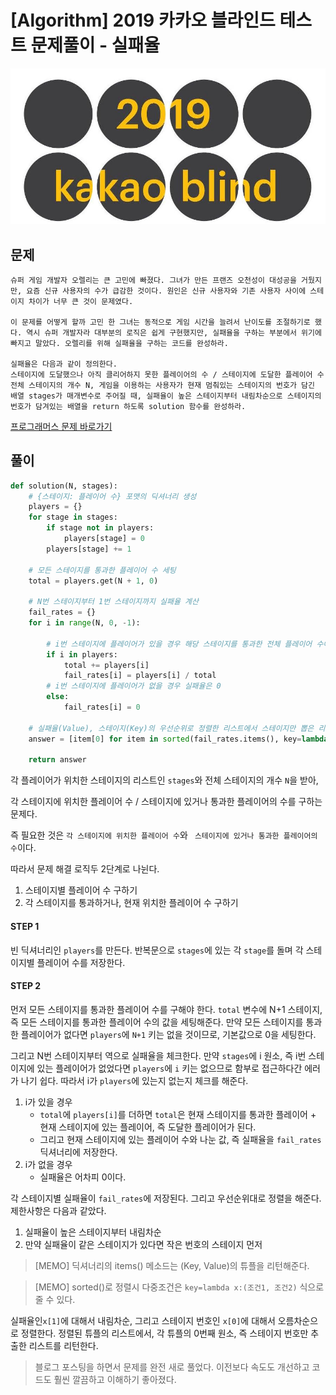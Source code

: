 # [Algorithm] 2019 카카오 블라인드 테스트 문제풀이 - 실패율

![2019 카카오 블라인드 테스트](./image.jpeg)
<!-- [##_Image|kage@cgGpEl/btqZn1tqZrF/MCYgvJB7TGL6JY1OHw43yK/img.jpg|alignCenter|width="100%"|_##] -->

## 문제

```text
슈퍼 게임 개발자 오렐리는 큰 고민에 빠졌다. 그녀가 만든 프랜즈 오천성이 대성공을 거뒀지만, 요즘 신규 사용자의 수가 급감한 것이다. 원인은 신규 사용자와 기존 사용자 사이에 스테이지 차이가 너무 큰 것이 문제였다.

이 문제를 어떻게 할까 고민 한 그녀는 동적으로 게임 시간을 늘려서 난이도를 조절하기로 했다. 역시 슈퍼 개발자라 대부분의 로직은 쉽게 구현했지만, 실패율을 구하는 부분에서 위기에 빠지고 말았다. 오렐리를 위해 실패율을 구하는 코드를 완성하라.

실패율은 다음과 같이 정의한다.
스테이지에 도달했으나 아직 클리어하지 못한 플레이어의 수 / 스테이지에 도달한 플레이어 수
전체 스테이지의 개수 N, 게임을 이용하는 사용자가 현재 멈춰있는 스테이지의 번호가 담긴 배열 stages가 매개변수로 주어질 때, 실패율이 높은 스테이지부터 내림차순으로 스테이지의 번호가 담겨있는 배열을 return 하도록 solution 함수를 완성하라.
```

[프로그래머스 문제 바로가기](https://programmers.co.kr/learn/courses/30/lessons/42889)


## 풀이

```python
def solution(N, stages):
    # {스테이지: 플레이어 수} 포맷의 딕셔너리 생성
    players = {}
    for stage in stages:
        if stage not in players:
            players[stage] = 0
        players[stage] += 1

    # 모든 스테이지를 통과한 플레이어 수 세팅
    total = players.get(N + 1, 0)

    # N번 스테이지부터 1번 스테이지까지 실패율 계산
    fail_rates = {}
    for i in range(N, 0, -1):

        # i번 스테이지에 플레이어가 있을 경우 해당 스테이지를 통과한 전체 플레이어 수에 더한 후 실패율 계산
        if i in players:
            total += players[i]
            fail_rates[i] = players[i] / total
        # i번 스테이지에 플레이어가 없을 경우 실패율은 0
        else:
            fail_rates[i] = 0

    # 실패율(Value), 스테이지(Key)의 우선순위로 정렬한 리스트에서 스테이지만 뽑은 리스트 생성
    answer = [item[0] for item in sorted(fail_rates.items(), key=lambda x: (-x[1], x[0]))]

    return answer
```

각 플레이어가 위치한 스테이지의 리스트인 `stages`와 전체 스테이지의 개수 `N`을 받아,

각 스테이지에 위치한 플레이어 수 / 스테이지에 있거나 통과한 플레이어의 수를 구하는 문제다.

즉 필요한 것은 `각 스테이지에 위치한 플레이어 수`와 ` 스테이지에 있거나 통과한 플레이어의 수`이다.

따라서 문제 해결 로직두 2단계로 나뉜다.

1. 스테이지별 플레이어 수 구하기
2. 각 스테이지를 통과하거나, 현재 위치한 플레이어 수 구하기

#### STEP 1

빈 딕셔너리인 `players`를 만든다. 반복문으로 `stages`에 있는 각 `stage`를 돌며 각 스테이지별 플레이어 수를 저장한다.

#### STEP 2

먼저 모든 스테이지를 통과한 플레이어 수를 구해야 한다. `total` 변수에 N+1 스테이지, 즉 모든 스테이지를 통과한 플레이어 수의 값을 세팅해준다. 만약 모든 스테이지를 통과한 플레이어가 없다면 `players`에 `N+1` 키는 없을 것이므로, 기본값으로 0을 세팅한다.

그리고 N번 스테이지부터 역으로 실패율을 체크한다. 만약 `stages`에 i 원소, 즉 i번 스테이지에 있는 플레이어가 없었다면 `players`에 `i` 키는 없으므로 함부로 접근하다간 에러가 나기 쉽다. 따라서 i가 `players`에 있는지 없는지 체크를 해준다.

1) i가 있을 경우
	- `total`에 `players[i]`를 더하면 `total`은 현재 스테이지를 통과한 플레이어 + 현재 스테이지에 있는 플레이어, 즉 도달한 플레이어가 된다.
	- 그리고 현재 스테이지에 있는 플레이어 수와 나눈 값, 즉 실패율을 `fail_rates` 딕셔너리에 저장한다.
2) i가 없을 경우
	- 실패율은 어차피 0이다. 

각 스테이지별 실패율이 `fail_rates`에 저장된다. 그리고 우선순위대로 정렬을 해준다. 제한사항은 다음과 같았다.

1. 실패율이 높은 스테이지부터 내림차순
2. 만약 실패율이 같은 스테이지가 있다면 작은 번호의 스테이지 먼저


> [MEMO]
> 딕셔너리의 items() 메소드는 (Key, Value)의 튜플을 리턴해준다.

> [MEMO]
> sorted()로 정렬시 다중조건은 `key=lambda x:(조건1, 조건2)` 식으로 줄 수 있다.

실패율인`x[1]`에 대해서 내림차순, 그리고 스테이지 번호인 `x[0]`에 대해서 오름차순으로 정렬한다. 정렬된 튜플의 리스트에서, 각 튜플의 0번째 원소, 즉 스테이지 번호만 추출한 리스트를 리턴한다. 

> 블로그 포스팅을 하면서 문제를 완전 새로 풀었다. 이전보다 속도도 개선하고 코드도 훨씬 깔끔하고 이해하기 좋아졌다.
